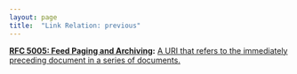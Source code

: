 ```yaml
---
layout: page
title:  "Link Relation: previous"
---
```


**[RFC 5005: Feed Paging and Archiving](/specs/IETF/RFC/5005 "Syndicated Web feeds (using formats such as Atom) are often split into multiple documents to save bandwidth, allow &#34;sliding window&#34; access, or for other purposes. This specification formalizes two types of feeds that can span one or more feed documents; &#34;paged&#34; feeds and &#34;archived&#34; feeds. Additionally, it defines &#34;complete&#34; feeds to cover the case when a single feed document explicitly represents all of the feed's entries."):** [A URI that refers to the immediately preceding document in a series of documents.](http://tools.ietf.org/html/rfc5005#section-3)

